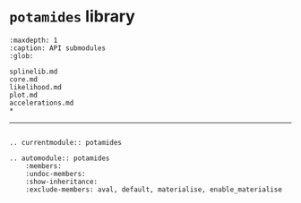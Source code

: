 # `potamides` library

```{toctree}
:maxdepth: 1
:caption: API submodules
:glob:

splinelib.md
core.md
likelihood.md
plot.md
accelerations.md
*
```

---

```{eval-rst}

.. currentmodule:: potamides

.. automodule:: potamides
    :members:
    :undoc-members:
    :show-inheritance:
    :exclude-members: aval, default, materialise, enable_materialise

```
